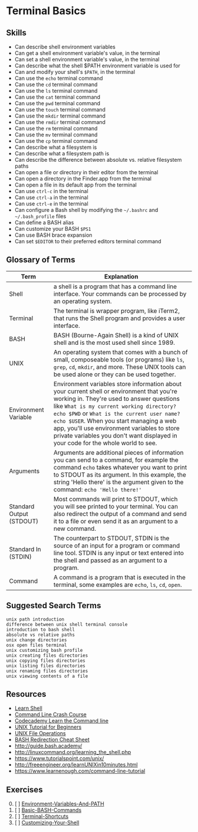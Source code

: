 # Terminal Basics


## Skills

- Can describe shell environment variables
- Can get a shell environment variable's value, in the terminal
- Can set a shell environment variable's value, in the terminal
- Can describe what the shell $PATH environment variable is used for
- Can and modify your shell's `$PATH`, in the terminal
- Can use the `echo` terminal command
- Can use the `cd` terminal command
- Can use the `ls` terminal command
- Can use the `cat` terminal command
- Can use the `pwd` terminal command
- Can use the `touch` terminal command
- Can use the `mkdir` terminal command
- Can use the `rmdir` terminal command
- Can use the `rm` terminal command
- Can use the `mv` terminal command
- Can use the `cp` terminal command
- Can describe what a filesystem is
- Can describe what a filesystem path is
- Can describe the difference between absolute vs. relative filesystem paths
- Can open a file or directory in their editor from the terminal
- Can open a directory in the Finder.app from the terminal
- Can open a file in its default app from the terminal
- Can use `ctrl-c` in the terminal
- Can use `ctrl-a` in the terminal
- Can use `ctrl-e` in the terminal
- Can configure a Bash shell by modifying the `~/.bashrc` and `~/.bash_profile` files
- Can define a BASH alias
- Can customize your BASH `$PS1`
- Can use BASH brace expansion
- Can set `$EDITOR` to their preferred editors terminal command

## Glossary of Terms

| Term | Explanation |
| ---- | ----------- |
| Shell | a shell is a program that has a command line interface. Your commands can be processed by an operating system.
| Terminal | The terminal is wrapper program, like iTerm2, that runs the Shell program and provides a user interface.
| BASH | BASH (Bourne-Again Shell) is a kind of UNIX shell and is the most used shell since 1989.
| UNIX | An operating system that comes with a bunch of small, composeable tools (or programs) like `ls`, `grep`, `cd`, `mkdir`, and more. These UNIX tools can be used alone or they can be used together.
| Environment Variable | Environment variables store information about your current shell or environment that you're working in. They're used to answer questions like `What is my current working directory?` `echo $PWD` or `What is the current user name?` `echo $USER`. When you start managing a web app, you'll use environment variables to store private variables you don't want displayed in your code for the whole world to see.|
| Arguments | Arguments are additional pieces of information you can send to a command, for example the command `echo` takes whatever you want to print to STDOUT as its argument. In this example, the string 'Hello there' is the argument given to the command: `echo 'Hello there!'`|
| Standard Output (STDOUT) | Most commands will print to STDOUT, which you will see printed to your terminal. You can also redirect the output of a command and send it to a file or even send it as an argument to a new command. |
| Standard In (STDIN) | The counterpart to STDOUT, STDIN is the source of an input for a program or command line tool. STDIN is any input or text entered into the shell and passed as an argument to a program. |
| Command | A command is a program that is executed in the terminal, some examples are `echo`, `ls`, `cd`, `open`. |


## Suggested Search Terms

```
unix path introduction
difference between unix shell terminal console
introduction to bash shell
absolute vs relative paths
unix change directories
osx open files terminal
unix customizing bash profile
unix creating files directories
unix copying files directories
unix listing files directories
unix renaming files directories
unix viewing contents of a file
```

## Resources

- [Learn Shell](http://www.learnshell.org/)
- [Command Line Crash Course](https://learnpythonthehardway.org/book/appendixa.html)
- [Codecademy Learn the Command line](https://www.codecademy.com/learn/learn-the-command-line)
- [UNIX Tutorial for Beginners](http://www.ee.surrey.ac.uk/Teaching/Unix/)
- [UNIX File Operations](http://heim.ifi.uio.no/gisle/staging2/drupalprimer/unix/unix03.html)
- [BASH Redirection Cheat Sheet](http://www.catonmat.net/download/bash-redirections-cheat-sheet.pdf)
- http://guide.bash.academy/
- http://linuxcommand.org/learning_the_shell.php
- https://www.tutorialspoint.com/unix/
- http://freeengineer.org/learnUNIXin10minutes.html
- https://www.learnenough.com/command-line-tutorial


## Exercises

0. [ ] [Environment-Variables-And-PATH](./exercises/Environment-Variables-And-PATH.md)
0. [ ] [Basic-BASH-Commands](./exercises/Basic-BASH-Commands.md)
0. [ ] [Terminal-Shortcuts](./exercises/Terminal-Shortcuts.md)
0. [ ] [Customizing-Your-Shell](./exercises/Customizing-Your-Shell.md)

